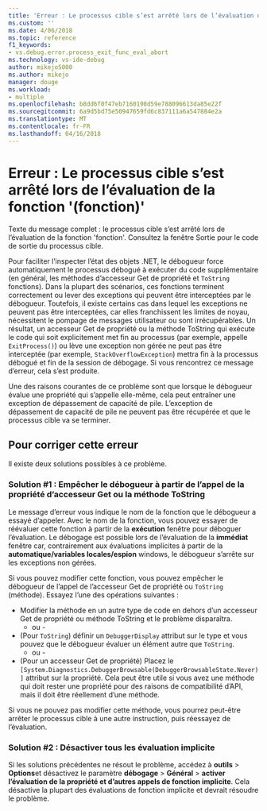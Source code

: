```yaml
---
title: 'Erreur : Le processus cible s’est arrêté lors de l’évaluation de la fonction &#39;fonction&#39; | Documents Microsoft'
ms.custom: ''
ms.date: 4/06/2018
ms.topic: reference
f1_keywords:
- vs.debug.error.process_exit_func_eval_abort
ms.technology: vs-ide-debug
author: mikejo5000
ms.author: mikejo
manager: douge
ms.workload:
- multiple
ms.openlocfilehash: b8dd6f0f47eb7160198d59e788096613da85e22f
ms.sourcegitcommit: 6a9d5bd75e50947659fd6c837111a6a547884e2a
ms.translationtype: MT
ms.contentlocale: fr-FR
ms.lasthandoff: 04/16/2018
---
```

# <a name="error-the-target-process-exited-while-evaluating-the-function-39function39"></a>Erreur : Le processus cible s’est arrêté lors de l’évaluation de la fonction &#39;(fonction)&#39;

Texte du message complet : le processus cible s’est arrêté lors de l’évaluation de la fonction 'fonction'. Consultez la fenêtre Sortie pour le code de sortie du processus cible.

Pour faciliter l’inspecter l’état des objets .NET, le débogueur force automatiquement le processus débogué à exécuter du code supplémentaire (en général, les méthodes d’accesseur Get de propriété et `ToString` fonctions). Dans la plupart des scénarios, ces fonctions terminent correctement ou lever des exceptions qui peuvent être interceptées par le débogueur. Toutefois, il existe certains cas dans lequel les exceptions ne peuvent pas être interceptées, car elles franchissent les limites de noyau, nécessitent le pompage de messages utilisateur ou sont irrécupérables. Un résultat, un accesseur Get de propriété ou la méthode ToString qui exécute le code qui soit explicitement met fin au processus (par exemple, appelle `ExitProcess()`) ou lève une exception non gérée ne peut pas être interceptée (par exemple, `StackOverflowException`) mettra fin à la processus débogué et fin de la session de débogage. Si vous rencontrez ce message d’erreur, cela s’est produite.
 
Une des raisons courantes de ce problème sont que lorsque le débogueur évalue une propriété qui s’appelle elle-même, cela peut entraîner une exception de dépassement de capacité de pile. L’exception de dépassement de capacité de pile ne peuvent pas être récupérée et que le processus cible va se terminer.
 
## <a name="to-correct-this-error"></a>Pour corriger cette erreur
 
Il existe deux solutions possibles à ce problème.
 
### <a name="solution-1-prevent-the-debugger-from-calling-the-getter-property-or-tostring-method"></a>Solution #1 : Empêcher le débogueur à partir de l’appel de la propriété d’accesseur Get ou la méthode ToString 

Le message d’erreur vous indique le nom de la fonction que le débogueur a essayé d’appeler. Avec le nom de la fonction, vous pouvez essayer de réévaluer cette fonction à partir de la **exécution** fenêtre pour déboguer l’évaluation. Le débogage est possible lors de l’évaluation de la **immédiat** fenêtre car, contrairement aux évaluations implicites à partir de la **automatique/variables locales/espion** windows, le débogueur s’arrête sur les exceptions non gérées.

Si vous pouvez modifier cette fonction, vous pouvez empêcher le débogueur de l’appel de l’accesseur Get de propriété ou `ToString` (méthode). Essayez l’une des opérations suivantes :
 
* Modifier la méthode en un autre type de code en dehors d’un accesseur Get de propriété ou méthode ToString et le problème disparaîtra.
    - ou -
* (Pour `ToString`) définir un `DebuggerDisplay` attribut sur le type et vous pouvez que le débogueur évaluer un élément autre que `ToString`.
    - ou -
* (Pour un accesseur Get de propriété) Placez le `[System.Diagnostics.DebuggerBrowsable(DebuggerBrowsableState.Never)]` attribut sur la propriété. Cela peut être utile si vous avez une méthode qui doit rester une propriété pour des raisons de compatibilité d’API, mais il doit être réellement d’une méthode.

Si vous ne pouvez pas modifier cette méthode, vous pourrez peut-être arrêter le processus cible à une autre instruction, puis réessayez de l’évaluation.
 
### <a name="solution-2-disable-all-implicit-evaluation"></a>Solution #2 : Désactiver tous les évaluation implicite
 
Si les solutions précédentes ne résout le problème, accédez à **outils** > **Options**et désactivez le paramètre **débogage**  >   **Général** > **activer l’évaluation de la propriété et d’autres appels de fonction implicite**. Cela désactive la plupart des évaluations de fonction implicite et devrait résoudre le problème.



  
